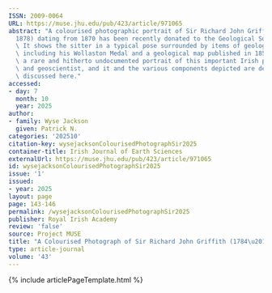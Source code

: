 ```yaml
---
ISSN: 2009-0064
URL: https://muse.jhu.edu/pub/423/article/971065
abstract: "A colourised photographic portrait of Sir Richard John Griffith (1784\u2013\
  1878) dating from 1870 has been recently donated to the Geological Society of London.\
  \ It shows the sitter in a typical pose surrounded by items of geological interest,\
  \ including his Wollaston Medal and a geological map published in 1853. This is\
  \ a rare and hitherto undocumented portrait of this important Irish public servant\
  \ and geoscientist, and it and the various components depicted are described and\
  \ discussed here."
accessed:
- day: 7
  month: 10
  year: 2025
author:
- family: Wyse Jackson
  given: Patrick N.
categories: '202510'
citation-key: wysejacksonColourisedPhotographSir2025
container-title: Irish Journal of Earth Sciences
externalUrl: https://muse.jhu.edu/pub/423/article/971065
id: wysejacksonColourisedPhotographSir2025
issue: '1'
issued:
- year: 2025
layout: page
page: 143-146
permalink: /wysejacksonColourisedPhotographSir2025
publisher: Royal Irish Academy
review: 'false'
source: Project MUSE
title: "A Colourised Photograph of Sir Richard John Griffith (1784\u20131878)"
type: article-journal
volume: '43'
---
```

{% include articlePageTemplate.html %}